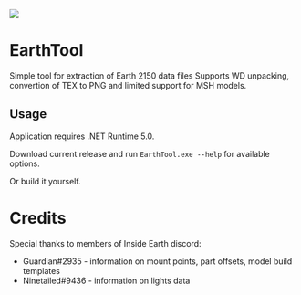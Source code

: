 ![](https://ci.appveyor.com/api/projects/status/github/Arkezar/EarthTool?svg=true)

# EarthTool
Simple tool for extraction of Earth 2150 data files
Supports WD unpacking, convertion of TEX to PNG and limited support for MSH models.

## Usage
Application requires .NET Runtime 5.0.

Download current release and run `EarthTool.exe --help` for available options.

Or build it yourself.

# Credits
Special thanks to members of Inside Earth discord:

* Guardian#2935 - information on mount points, part offsets, model build templates
* Ninetailed#9436 -  information on lights data